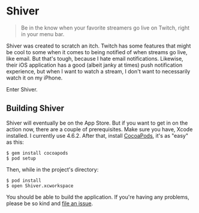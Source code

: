 Shiver
======

> Be in the know when your favorite streamers go live on Twitch, right in your
menu bar.

Shiver was created to scratch an itch. Twitch has some features that might be cool
to some when it comes to being notified of when streams go live, like email. But
that's tough, because I hate email notifications. Likewise, their iOS
application has a good (albeit janky at times) push notification experience, but
when I want to watch a stream, I don't want to necessarily watch it on my
iPhone.

Enter Shiver.

Building Shiver
---------------

Shiver will eventually be on the App Store. But if you want to get in on the
action now, there are a couple of prerequisites. Make sure you have, Xcode
installed. I currently use 4.6.2. After that, install
[CocoaPods](http://cocoapods.org), it's as "easy" as this:
  
    $ gem install cocoapods
    $ pod setup

Then, while in the project's directory:

    $ pod install
    $ open Shiver.xcworkspace

You should be able to build the application. If you're having any problems,
please be so kind and [file an
issue](https://github.com/bryanveloso/shiver/issues/new).
